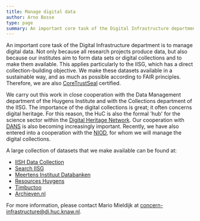 ```yaml
---
title: Manage digital data
author: Arno Bosse
type: page
summary: An important core task of the Digital Infrastructure department is to manage digital data. Not only because all research projects produce data, but also because our institutes aim to form data sets or digital collections and to make them available. 
---
```

An important core task of the Digital Infrastructure department is to manage digital data. Not only because all research projects produce data, but also because our institutes aim to form data sets or digital collections and to make them available. This applies particularly to the IISG, which has a direct collection-building objective. We make these datasets available in a sustainable way, and as much as possible according to FAIR principles. Therefore, we are also [CoreTrustSeal](https://www.coretrustseal.org/) certified.

We carry out this work in close cooperation with the Data Management department of the Huygens Institute and with the Collections department of the IISG.
The importance of the digital collections is great; it often concerns digital heritage. For this reason, the HuC is also the formal 'hub' for the science sector within the [Digital Heritage Network](https://netwerkdigitaalerfgoed.nl/). Our cooperation with [DANS](https://dans.knaw.nl/) is also becoming increasingly important. Recently, we have also entered into a cooperation with the [NIOD](https://www.niod.nl/), for whom we will manage the digital collections.

A large collection of datasets that we make available can be found at: 

- [IISH Data Collection](https://datasets.iisg.amsterdam/)
- [Search IISG](https://meertens.knaw.nl/collecties/databanken/)
- [Meertens Instituut Databanken](https://meertens.knaw.nl/collecties/databanken/)
- [Resources Huygens](http://resources.huygens.knaw.nl/)
- [Timbuctoo](http://huygensing.github.io/timbuctoo/)
- [Archieven.nl](https://www.archieven.nl/nl/)

For more information, please contact Mario Mieldijk at [concern-infrastructure@di.huc.knaw.nl](mailto:concern-infrastructure@di.huc.knaw.nl).
